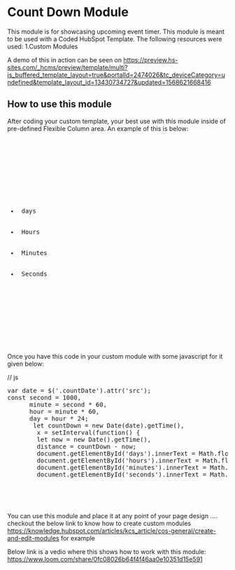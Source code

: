 # Count Down Module
This module is for showcasing upcoming event timer. This module is meant to be used with a Coded HubSpot Template.
The following resources were used:
1.Custom Modules

A demo of this in action can be seen on https://preview.hs-sites.com/_hcms/preview/template/multi?is_buffered_template_layout=true&portalId=2474026&tc_deviceCategory=undefined&template_layout_id=13430734727&updated=1568621668416

## How to use this module
After coding your custom template, your best use with this module inside of pre-defined Flexible Column area. An example of this is below:
<pre>
<div class="text-center countDown">
  <div class="">
      <span class='countDate' src='{{ module.countdown_date|datetimeformat('%Y/%m/%d') }}'></span>  
    <div class="dateCount noListStyle">
      <ul>
        <li class='ib'><span id="days"></span> days</li>
        <li class='ib'><span id="hours"></span> Hours</li>
        <li class='ib'><span id="minutes"></span> Minutes</li>
        <li class='ib'><span id="seconds"></span> Seconds</li>
      </ul>
    </div>
    
  </div>
  </pre>
  Once you have this code in your custom module with some javascript for it given below:
  
  // js
  <pre>
var date = $('.countDate').attr('src');
const second = 1000,
      minute = second * 60,
      hour = minute * 60,
      day = hour * 24;
       let countDown = new Date(date).getTime(),
        x = setInterval(function() {
        let now = new Date().getTime(),
        distance = countDown - now;
        document.getElementById('days').innerText = Math.floor(distance / (day)),
        document.getElementById('hours').innerText = Math.floor((distance % (day)) / (hour)),
        document.getElementById('minutes').innerText = Math.floor((distance % (hour)) / (minute)),
        document.getElementById('seconds').innerText = Math.floor((distance % (minute)) / second);  }, second)
        
           
        
   </pre>

  You can use this module and place it at any point of your page design ....
checkout the below link to know how to create custom modules   https://knowledge.hubspot.com/articles/kcs_article/cos-general/create-and-edit-modules for example

Below link is a vedio where this shows how to work with this module:
https://www.loom.com/share/0fc08026b64f4f46aa0e10351d15e591


